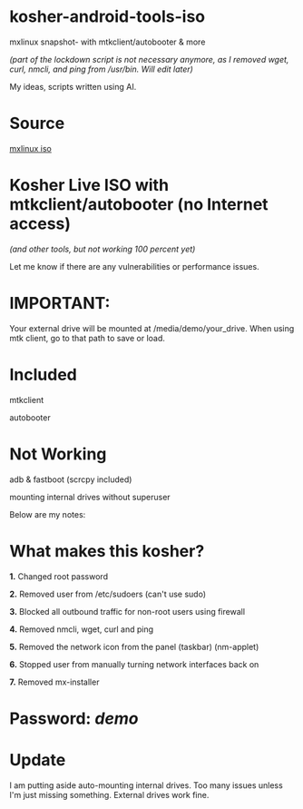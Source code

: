 # kosher-android-tools-iso
mxlinux snapshot- with mtkclient/autobooter &amp; more

_(part of the lockdown script is not necessary anymore, as I removed wget, curl, nmcli, and ping from /usr/bin. Will edit later)_

My ideas, scripts written using AI.

# Source

[mxlinux iso](https://mxlinux.org/download-links)

# Kosher Live ISO with mtkclient/autobooter (no Internet access)
*(and other tools, but not working 100 percent yet)*

Let me know if there are any vulnerabilities or performance issues.

# IMPORTANT: 

Your external drive will be mounted at /media/demo/your_drive. When using mtk client, go to that path to save or load.

# Included

mtkclient

autobooter


# Not Working

adb & fastboot (scrcpy included)

mounting internal drives without superuser


Below are my notes:


# What makes this kosher?

**1.** Changed root password

**2.** Removed user from /etc/sudoers (can't use sudo)

**3.** Blocked all outbound traffic for non-root users using firewall

**4.** Removed nmcli, wget, curl and ping

**5.** Removed the network icon from the panel (taskbar) (nm-applet)

**6.** Stopped user from manually turning network interfaces back on

**7.** Removed mx-installer


# **Password:** *demo*


# Update

I am putting aside auto-mounting internal drives. Too many issues unless I'm just missing something. External drives work fine.


